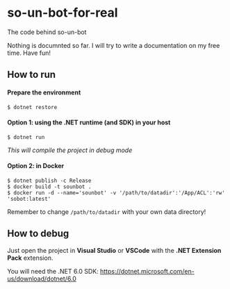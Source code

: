 # so-un-bot-for-real

The code behind so-un-bot

Nothing is documnted so far.
I will try to write a documentation on my free time.
Have fun!

## How to run

#### Prepare the environment
```
$ dotnet restore
```

#### Option 1: using the .NET runtime (and SDK) in your host
```
$ dotnet run
```
*This will compile the project in debug mode*

#### Option 2: in Docker
```
$ dotnet publish -c Release
$ docker build -t sounbot .
$ docker run -d --name='sounbot' -v '/path/to/datadir':'/App/ACL':'rw' 'sobot:latest'
```

Remember to change `/path/to/datadir` with your own data directory!

## How to debug

Just open the project in **Visual Studio** or **VSCode** with the **.NET Extension Pack** extension.

You will need the .NET 6.0 SDK: https://dotnet.microsoft.com/en-us/download/dotnet/6.0
